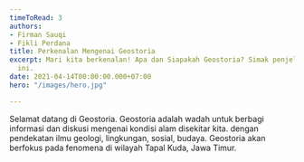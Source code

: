 ```yaml
---
timeToRead: 3
authors:
- Firman Sauqi
- Fikli Perdana
title: Perkenalan Mengenai Geostoria
excerpt: Mari kita berkenalan! Apa dan Siapakah Geostoria? Simak penjelasan berikut
  ini.
date: 2021-04-14T00:00:00.000+07:00
hero: "/images/hero.jpg"

---
```

Selamat datang di Geostoria. Geostoria adalah wadah untuk berbagi informasi dan diskusi mengenai kondisi alam disekitar kita. dengan pendekatan ilmu geologi, lingkungan, sosial, budaya. Geostoria akan berfokus pada fenomena di wilayah Tapal Kuda, Jawa Timur.